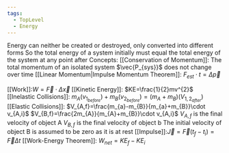 ```yaml
---
tags:
  - TopLevel
  - Energy
---
```

Energy can neither be created or destroyed, only converted into different forms
So the total energy of a system initially must equal the total energy of the system at any point after
Concepts:
[[Conservation of Momentum]]: The total momentum of an isolated system $\vec{P_{sys}}$ does not change over time
[[Linear Momentum|Impulse Momentum Theorem]]:  $F_{est}\cdot{t}=\Delta{\vec{p}}$ 

[[Work]]:$W=\vec{F}{\cdot}\Delta{\vec{x}}$ 
[[Kinetic Energy]]: $KE=\frac{1}{2}mv^{2}$ 
[[Inelastic Collisions]]: $m_{A}(v_{1_{before}})+m_{B}(v_{2_{before}})=(m_{A}+m_{B})(V_{1,2_{after}})$  
[[Elastic Collisions]]:
$V_{A,f}=\frac{m_{a}-m_{B}}{m_{a}+m_{B}}\cdot v_{A,i}$ 
$V_{B,f}=\frac{2m_{A}}{m_{A}+m_{B}}\cdot v_{A,i}$
$V_{A,f}$ is the final velocity of object A
$V_{B,f}$ is the final velocity of object b
The initial velocity of object B is assumed to be zero as it is at rest
[[Impulse]]:$\vec{J}=\vec{F}(t_{f}-t_{i})=\vec{F}\Delta{t}$ 
[[Work-Energy Theorem]]: $W_{net}=KE_{f}-KE_{i}$ 